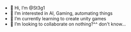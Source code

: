 - 👋 Hi, I’m @St3g1
- 👀 I’m interested in AI, Gaming, automating things
- 🌱 I’m currently learning to create unity games
- 💞️ I’m looking to collaborate on nothing?^^ don't know...

<!---
St3g1/St3g1 is a ✨ special ✨ repository because its `README.md` (this file) appears on your GitHub profile.
You can click the Preview link to take a look at your changes.
--->
